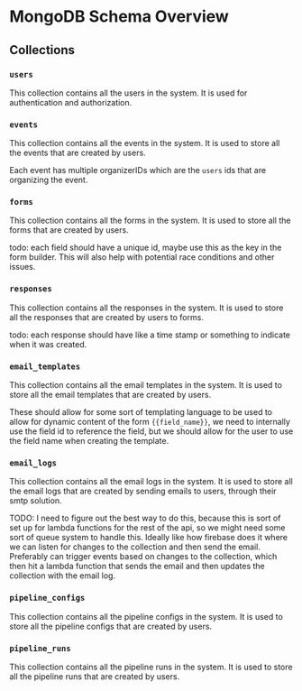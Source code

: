 # MongoDB Schema Overview

## Collections

### `users`

This collection contains all the users in the system. It is used for authentication and authorization.

### `events`

This collection contains all the events in the system. It is used to store all the events that are created by users.

Each event has multiple organizerIDs which are the `users` ids that are organizing the event.

### `forms`

This collection contains all the forms in the system. It is used to store all the forms that are created by users.

todo: each field should have a unique id, maybe use this as the key in the form builder. This will also help with potential race conditions and other issues.

### `responses`

This collection contains all the responses in the system. It is used to store all the responses that are created by users to forms.

todo: each response should have like a time stamp or something to indicate when it was created.

### `email_templates`

This collection contains all the email templates in the system. It is used to store all the email templates that are created by users.

These should allow for some sort of templating language to be used to allow for dynamic content of the form `{{field_name}}`, we need to internally use the field id to reference the field, but we should allow for the user to use the field name when creating the template.

### `email_logs`

This collection contains all the email logs in the system. It is used to store all the email logs that are created by sending emails to users, through their smtp solution.

TODO: I need to figure out the best way to do this, because this is sort of set up for lambda functions for the rest of the api, so we might need some sort of queue system to handle this. Ideally like how firebase does it where we can listen for changes to the collection and then send the email. Preferably can trigger events based on changes to the collection, which then hit a lambda function that sends the email and then updates the collection with the email log.

### `pipeline_configs`

This collection contains all the pipeline configs in the system. It is used to store all the pipeline configs that are created by users.

### `pipeline_runs`

This collection contains all the pipeline runs in the system. It is used to store all the pipeline runs that are created by users.
